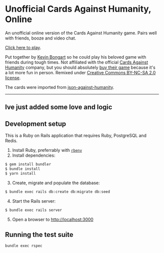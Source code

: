 # Unofficial Cards Against Humanity, Online

An unofficial online version of the Cards Against Humanity game. Pairs well with friends, booze and video chat.

[Click here to play](https://www.cardsagainsthumanity.online).

Put together by [Kevin Bongart](http://kevinbongart.net) so he could play his beloved game with friends during tough times. Not affiliated with the official [Cards Against Humanity](https://cardsagainsthumanity.com/) company, but you should absolutely [buy their game](https://store.cardsagainsthumanity.com/) because it's a lot more fun in person. Remixed under [Creative Commons BY-NC-SA 2.0 license](https://creativecommons.org/licenses/by-nc-sa/2.0/).

The cards were imported from [json-against-humanity](https://github.com/crhallberg/json-against-humanity).

---
Ive just added some love and logic
----


## Development setup

This is a Ruby on Rails application that requires Ruby, PostgreSQL and Redis.

1. Install Ruby, preferrably with [`rbenv`](https://github.com/rbenv/rbenv)
2. Install dependencies:

```sh
$ gem install bundler
$ bundle install
$ yarn install
```

3. Create, migrate and populate the database:

```sh
$ bundle exec rails db:create db:migrate db:seed
```

4. Start the Rails server:

```sh
$ bundle exec rails server
```

5. Open a browser to [http://localhost:3000](http://localhost:3000)

## Running the test suite

```sh
bundle exec rspec
```

